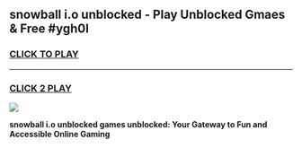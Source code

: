 
## snowball i.o unblocked - Play Unblocked Gmaes & Free #ygh0l
<h3>
<a href="https://news.freeplayer.one?title=snowball_i.o_unblocked&ref=26F">CLICK TO PLAY</a></h3>
<hr>

<h3>
<a href="https://news.freeplayer.one?title=snowball_i.o_unblocked&ref=26F">CLICK 2 PLAY</a>
  
</h3>

<a href="https://news.freeplayer.one?title=snowball_i.o_unblocked&ref=26F/"><img src="https://clearcache.store/games.png"></a>


**snowball i.o unblocked games unblocked: Your Gateway to Fun and Accessible Online Gaming**
